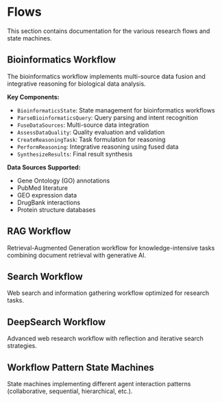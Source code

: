 # Flows

This section contains documentation for the various research flows and state machines.

## Bioinformatics Workflow

The bioinformatics workflow implements multi-source data fusion and integrative reasoning for biological data analysis.

**Key Components:**
- `BioinformaticsState`: State management for bioinformatics workflows
- `ParseBioinformaticsQuery`: Query parsing and intent recognition
- `FuseDataSources`: Multi-source data integration
- `AssessDataQuality`: Quality evaluation and validation
- `CreateReasoningTask`: Task formulation for reasoning
- `PerformReasoning`: Integrative reasoning using fused data
- `SynthesizeResults`: Final result synthesis

**Data Sources Supported:**
- Gene Ontology (GO) annotations
- PubMed literature
- GEO expression data
- DrugBank interactions
- Protein structure databases

## RAG Workflow

Retrieval-Augmented Generation workflow for knowledge-intensive tasks combining document retrieval with generative AI.

## Search Workflow

Web search and information gathering workflow optimized for research tasks.

## DeepSearch Workflow

Advanced web research workflow with reflection and iterative search strategies.

## Workflow Pattern State Machines

State machines implementing different agent interaction patterns (collaborative, sequential, hierarchical, etc.).
